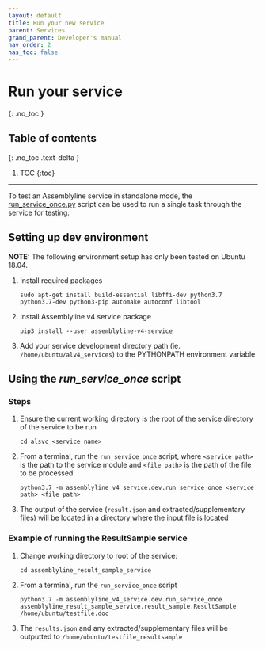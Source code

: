 ```yaml
---
layout: default
title: Run your new service
parent: Services
grand_parent: Developer's manual
nav_order: 2
has_toc: false
---
```


# Run your service
{: .no_toc }


## Table of contents
{: .no_toc .text-delta }

1. TOC
{:toc}

---

To test an Assemblyline service in standalone mode, the
[run_service_once.py](https://bitbucket.org/cse-assemblyline/alv4_service/src/master/dev/run_service_once.py) script
can be used to run a single task through the service for testing.

## Setting up dev environment
**NOTE:** The following environment setup has only been tested on Ubuntu 18.04.

1. Install required packages

    ```
    sudo apt-get install build-essential libffi-dev python3.7 python3.7-dev python3-pip automake autoconf libtool
    ```
    
2. Install Assemblyline v4 service package

    ```
    pip3 install --user assemblyline-v4-service
    ```
    
3. Add your service development directory path (ie. `/home/ubuntu/alv4_services`) to the PYTHONPATH environment variable

## Using the *run_service_once* script
### Steps
1. Ensure the current working directory is the root of the service directory of the service to be run

    ```
    cd alsvc_<service name>
   ```
   
2. From a terminal, run the `run_service_once` script, where `<service path>` is the path to the service module and `<file path>` is the path of the file to be processed

    ```
   python3.7 -m assemblyline_v4_service.dev.run_service_once <service path> <file path>
   ```
   
3. The output of the service (`result.json` and extracted/supplementary files) will be located in a directory where the
   input file is located 
   
### Example of running the ResultSample service
1. Change working directory to root of the service:

    ```
   cd assemblyline_result_sample_service
   ```
   
2. From a terminal, run the `run_service_once` script

    ```
    python3.7 -m assemblyline_v4_service.dev.run_service_once assemblyline_result_sample_service.result_sample.ResultSample /home/ubuntu/testfile.doc
   ```
   
3. The `results.json` and any extracted/supplementary files will be outputted to `/home/ubuntu/testfile_resultsample`
